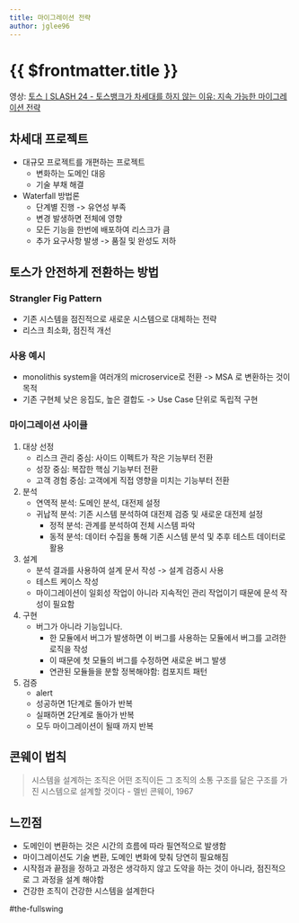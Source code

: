 ```yaml
---
title: 마이그레이션 전략
author: jglee96
---
```


# {{ $frontmatter.title }}

영상: [토스ㅣSLASH 24 - 토스뱅크가 차세대를 하지 않는 이유: 지속 가능한 마이그레이션 전략](https://youtu.be/LwH9h8dG3PQ?si=-AaInImRai7Ieq-2)

## 차세대 프로젝트

- 대규모 프로젝트를 개편하는 프로젝트
  - 변화하는 도메인 대응
  - 기술 부채 해결
- Waterfall 방법론
  - 단계별 진행 -> 유연성 부족
  - 변경 발생하면 전체에 영향
  - 모든 기능을 한번에 배포하여 리스크가 큼
  - 추가 요구사항 발생 -> 품질 및 완성도 저하

## 토스가 안전하게 전환하는 방법

### Strangler Fig Pattern

- 기존 시스템을 점진적으로 새로운 시스템으로 대체하는 전략
- 리스크 최소화, 점진적 개선

### 사용 예시

- monolithis system을 여러개의 microservice로 전환 -> MSA 로 변환하는 것이 목적
- 기존 구현체 낮은 응집도, 높은 결합도 -> Use Case 단위로 독립적 구현

### 마이그레이션 사이클

1. 대상 선정
   - 리스크 관리 중심: 사이드 이펙트가 작은 기능부터 전환
   - 성장 중심: 복잡한 핵심 기능부터 전환
   - 고객 경험 중심: 고객에게 직접 영향을 미치는 기능부터 전환
2. 분석
   - 연역적 분석: 도메인 분석, 대전제 설정
   - 귀납적 분석: 기존 시스템 분석하여 대전제 검증 및 새로운 대전제 설정
     - 정적 분석: 관계를 분석하여 전체 시스템 파악
     - 동적 분석: 데이터 수집을 통해 기존 시스템 분석 및 추후 테스트 데이터로 활용
3. 설계
   - 분석 결과를 사용하여 설계 문서 작성 -> 설계 검증시 사용
   - 테스트 케이스 작성
   - 마이그레이션이 일회성 작업이 아니라 지속적인 관리 작업이기 때문에 문석 작성이 필요함
4. 구현
   - 버그가 아니라 기능입니다.
     - 한 모듈에서 버그가 발생하면 이 버그를 사용하는 모듈에서 버그를 고려한 로직을 작성
     - 이 때문에 첫 모듈의 버그를 수정하면 새로운 버그 발생
     - 연관된 모듈들을 분할 정복해야함: 컴포지트 패턴
5. 검증
   - alert
   - 성공하면 1단계로 돌아가 반복
   - 실패하면 2단계로 돌아가 반복
   - 모두 마이그레이션이 될때 까지 반복

## 콘웨이 법칙

> 시스템을 설계하는 조직은 어떤 조직이든 그 조직의 소통 구조를 닮은 구조를 가진 시스템으로 설계할 것이다 - 멜빈 콘웨이, 1967

## 느낀점

- 도메인이 변환하는 것은 시간의 흐름에 따라 필연적으로 발생함
- 마이그레이션도 기술 변환, 도메인 변화에 맞춰 당연히 필요해짐
- 시작점과 끝점을 정하고 과정은 생각하지 않고 도약을 하는 것이 아니라, 점진적으로 그 과정을 설계 해야함
- 건강한 조직이 건강한 시스템을 설계한다

#the-fullswing
